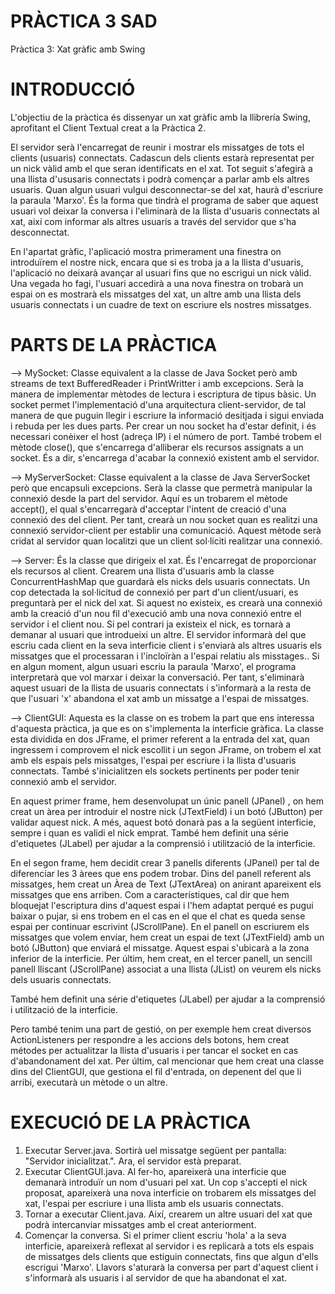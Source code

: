 # PRÀCTICA 3 SAD
Pràctica 3: Xat gràfic amb Swing

# INTRODUCCIÓ
L'objectiu de la pràctica és dissenyar un xat gràfic amb la llibrería Swing, aprofitant el Client Textual creat a la Pràctica 2.

El servidor serà l'encarregat de reunir i mostrar els missatges de tots el clients (usuaris) connectats. Cadascun dels clients estarà representat per un nick vàlid amb el que seran identificats en el xat. Tot seguit s'afegirà a una llista d'ususaris connectats i podrà començar a parlar amb els altres usuaris. Quan algun usuari vulgui desconnectar-se del xat, haurà d'escriure la paraula 'Marxo'. És la forma que tindrà el programa de saber que aquest usuari vol deixar la conversa i l'eliminarà de la llista d'usuaris connectats al xat, així com informar als altres usuaris a través del servidor que s'ha desconnectat. 

En l'apartat gràfic, l'aplicació mostra primerament una finestra on introduïrem el nostre nick, encara que si es troba ja a la llista d'usuaris, l'aplicació no deixarà avançar al usuari fins que no escrigui un nick vàlid. Una vegada ho fagi, l'usuari accedirà a una nova finestra on trobarà un espai on es mostrarà els missatges del xat, un altre amb una llista dels usuaris connectats i un cuadre de text on escriure els nostres missatges.

# PARTS DE LA PRÀCTICA
--> MySocket: Classe equivalent a la classe de Java Socket però amb streams de text BufferedReader i PrintWritter i amb excepcions. Serà la manera de implementar mètodes de lectura i escriptura de tipus bàsic. Un socket permet l'implementació d'una arquitectura client-servidor, de tal manera de que puguin llegir i escriure la informació desitjada i sigui enviada i rebuda per les dues parts. Per crear un nou socket ha d'estar definit, i és necessari conèixer el host (adreça IP) i el número de port. També trobem el mètode close(), que s'encarrega d'alliberar els recursos assignats a un socket. És a dir, s'encarrega d'acabar la connexió existent amb el servidor.

--> MyServerSocket: Classe equivalent a la classe de Java ServerSocket però que encapsuli excepcions. Serà la classe que permetrà manipular la connexió desde la part del servidor. Aquí es un trobarem el mètode accept(), el qual s'encarregarà d'acceptar l'intent de creació d'una connexió des del client. Per tant, crearà un nou socket quan es realitzi una connexió servidor-client per establir una comunicació. Aquest mètode serà cridat al servidor quan localitzi que un client sol·liciti realitzar una connexió.

--> Server: És la classe que dirigeix el xat. És l'encarregat de proporcionar els recursos al client. Crearem una llista d'usuaris amb la classe ConcurrentHashMap que guardarà els nicks dels usuaris connectats. Un cop detectada la sol·licitud de connexió per part d'un client/usuari, es preguntarà per el nick del xat. Si aquest no existeix, es crearà una connexió amb la creació d'un nou fil d'execució amb una nova connexió entre el servidor i el client nou. Si pel contrari ja existeix el nick, es tornarà a demanar al usuari que introdueixi un altre. El servidor informarà del que escriu cada client en la seva interficie client i s'enviarà als altres usuaris els missatges que el processaran i l'incloïràn a l'espai relatiu als misstages.. Si en algun moment, algun usuari escriu la paraula 'Marxo', el programa interpretarà que vol marxar i deixar la conversació. Per tant, s'eliminarà aquest usuari de la llista de usuaris connectats i s'informarà a la resta de que l'usuari 'x' abandona el xat amb un missatge a l'espai de missatges.

--> ClientGUI: Aquesta es la classe on es trobem la part que ens interessa d'aquesta pràctica, ja que es on s'implementa la interficie gràfica. La classe esta dividida en dos JFrame, el primer referent a la entrada del xat, quan ingressem i comprovem el nick escollit i un segon JFrame, on trobem el xat amb els espais pels missatges, l'espai per escriure i la llista d'usuaris connectats. També s'inicialitzen els sockets pertinents per poder tenir connexió amb el servidor. 

En aquest primer frame, hem desenvolupat un únic panell (JPanel) , on hem creat un àrea per introduir el nostre nick (JTextField) i un botó (JButton) per validar aquest nick. A més, aquest botó donarà pas a la següent interficie, sempre i quan es validi el nick emprat. També hem definit una série d'etiquetes (JLabel) per ajudar a la comprensió i utilització de la interficie. 

En el segon frame, hem decidit crear 3 panells diferents (JPanel) per tal de diferenciar les 3 àrees que ens podem trobar. Dins del panell referent als missatges, hem creat un Àrea de Text (JTextArea) on anirant apareixent els missatges que ens arriben. Com a característiques, cal dir que hem bloquejat l'escriptura dins d'aquest espai i l'hem adaptat perqué es pugui baixar o pujar, si ens trobem en el cas en el que el chat es queda sense espai per continuar escrivint (JScrollPane). En el panell on escriurem els missatges que volem enviar, hem creat un espai de text (JTextField) amb un botó (JButton) que enviará el missatge. Aquest espai s'ubicarà a la zona inferior de la interficie. Per últim, hem creat, en el tercer panell, un sencill panell lliscant (JScrollPane) associat a una llista (JList) on veurem els nicks dels usuaris connectats.

També hem definit una série d'etiquetes (JLabel) per ajudar a la comprensió i utilització de la interficie. 

Pero també tenim una part de gestió, on per exemple hem creat diversos ActionListeners per respondre a les accions dels botons, hem creat métodes per actualitzar la llista d'usuaris i per tancar el socket en cas d'abandonament del xat. Per últim, cal mencionar que hem creat una classe dins del ClientGUI, que gestiona el fil d'entrada, on depenent del que li arribi, executarà un mètode o un altre.

# EXECUCIÓ DE LA PRÀCTICA
1. Executar Server.java. Sortirà uel missatge següent per pantalla: "Servidor inicialitzat.". Ara, el servidor està preparat.
2. Executar ClientGUI.java. Al fer-ho, apareixerà una interficie que demanarà introduïr un nom d'usuari pel xat. Un cop s'accepti el nick proposat, apareixerà una nova interficie on trobarem els missatges del xat, l'espai per escriure i una llista amb els usuaris connectats.
3. Tornar a executar Client.java. Així, crearem un altre usuari del xat que podrà intercanviar missatges amb el creat anteriorment.
4. Començar la conversa. Si el primer client escriu 'hola' a la seva interficie, apareixerà reflexat al servidor i es replicarà a tots els espais de missatges dels clients que estiguin connectats, fins que algun d'ells escrigui 'Marxo'. Llavors s'aturarà la conversa per part d'aquest client i s'informarà als usuaris i al servidor de que ha abandonat el xat.
